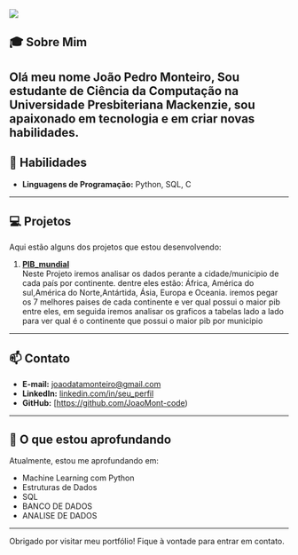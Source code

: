 

<a href="https://criticalhits.com.br/wp-content/uploads/2022/09/one-piece-episodio-luffy-luta-crocodile.jpg">
    <img src="https://encrypted-tbn0.gstatic.com/images?q=tbn:ANd9GcQago_qkiWLuz-_DHJZXWOgC2N-dpmaI0cTNQ&s">
</a>



## 🎓 Sobre Mim

Olá meu nome João Pedro Monteiro, Sou estudante de Ciência da Computação na **Universidade Presbiteriana Mackenzie**, sou apaixonado em tecnologia e em criar novas habilidades.
---


## 🔧 Habilidades

- **Linguagens de Programação:** Python, SQL, C

---

## 💻 Projetos

Aqui estão alguns dos projetos que estou desenvolvendo:

1. **[PIB_mundial](https://github.com/JoaoMont-code/Pib_Mundial)**  
     Neste Projeto iremos analisar os dados perante a cidade/municipio de cada país por continente. dentre eles estão: África, América do sul,América do Norte,Antártida, Ásia, Europa e Oceania. iremos pegar os 7 melhores paises de cada continente e ver qual possui o maior pib entre eles, em seguida iremos analisar os graficos a tabelas lado a lado para ver qual é o continente que possui o maior pib por municipio

---

## 📫 Contato

- **E-mail:** [joaodatamonteiro@gmail.com](https://mail.google.com/mail/u/0/?hl=pt-BR#inbox)
- **LinkedIn:** [linkedin.com/in/seu_perfil](https://www.linkedin.com/in/jo%C3%A3o-pedro-pereira-monteiro-401a9b317/)
- **GitHub:** [https://github.com/JoaoMont-code)

---

## 🌱 O que estou aprofundando 

Atualmente, estou me aprofundando em:

- Machine Learning com Python
- Estruturas de Dados
- SQL
- BANCO DE DADOS
- ANALISE DE DADOS

---


Obrigado por visitar meu portfólio! Fique à vontade para entrar em contato.
